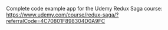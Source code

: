 Complete code example app for the Udemy Redux Saga course: https://www.udemy.com/course/redux-saga/?referralCode=4C70801F898304D0A9FC
